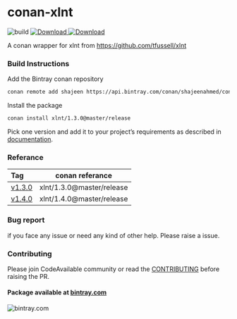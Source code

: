 # conan-xlnt 
![build](https://github.com/CodeAvailable/conan-xlnt/workflows/Python%20application/badge.svg?branch=master)
[ ![Download](https://api.bintray.com/packages/shajeenahmed/conan/xlnt%3Amaster/images/download.svg) ](https://bintray.com/shajeenahmed/conan/xlnt%3Amaster/_latestVersion)
[ ![Download](https://api.bintray.com/packages/shajeenahmed/conan/xlnt%3Amaster/images/download.svg?version=1.4.0%3Arelease) ](https://bintray.com/shajeenahmed/conan/xlnt%3Amaster/1.4.0%3Arelease/link)

A conan wrapper for xlnt from https://github.com/tfussell/xlnt

### Build Instructions

Add the Bintray conan repository
```bash
conan remote add shajeen https://api.bintray.com/conan/shajeenahmed/conan  
```

Install the package
```bash
conan install xlnt/1.3.0@master/release
```
Pick one version and add it to your project’s requirements as described in [documentation](https://docs.conan.io/en/latest/using_packages/conanfile_txt.html).

### Referance
| Tag  |    conan referance   | 
|:-----|:--------------------:|
| [v1.3.0](https://github.com/CodeAvailable/conan-xlnt/releases/tag/v1.3.0) | xlnt/1.3.0@master/release |
| [v1.4.0](https://github.com/CodeAvailable/conan-xlnt/releases/tag/v1.4.0) | xlnt/1.4.0@master/release |


### Bug report

if you face any issue or need any kind of other help. Please raise a issue.

### Contributing

Please join CodeAvailable community or read the [CONTRIBUTING](https://github.com/CodeAvailable/conan-xlnt/blob/master/CONTRIBUTING.md) before raising the PR.


#### Package available at [bintray.com](https://bintray.com/shajeenahmed/conan/xlnt%3Amaster)

![bintray.com](https://www.bintray.com/docs/images/bintray_badge_color.png)
